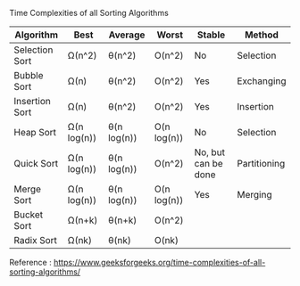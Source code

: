 Time Complexities of all Sorting Algorithms

Algorithm | Best|Average|Worst|Stable|Method
--| -- | --| --|--|--|
Selection Sort|Ω(n^2)|θ(n^2)|O(n^2)|No|Selection
Bubble Sort|Ω(n)|θ(n^2)|O(n^2)|Yes|Exchanging	
Insertion Sort|Ω(n)|θ(n^2)|O(n^2)|Yes|Insertion
Heap Sort|Ω(n log(n))|θ(n log(n))|O(n log(n))|No|Selection
Quick Sort|Ω(n log(n))|θ(n log(n))|O(n^2) | No, but can be done|	Partitioning	
Merge Sort|Ω(n log(n))|θ(n log(n))|O(n log(n))|Yes|Merging
Bucket Sort|Ω(n+k)|θ(n+k)|O(n^2)| | 
Radix Sort|Ω(nk)|θ(nk)|O(nk)| | 



Reference : https://www.geeksforgeeks.org/time-complexities-of-all-sorting-algorithms/
